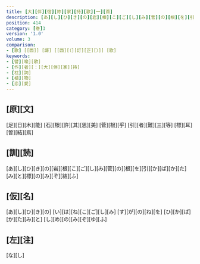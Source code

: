 ```yaml
---
title: [大][伴][宿][祢][家][持][歌][一][首]
description: [あ][し][ひ][き][の][岩][根][こ][ご][し][み][菅][の][根][を][引][か][ば][か][た][み][と][標][の][み][ぞ][結][ふ]
position: 414
category: [巻]3
version: '1.0'
volume: 3
comparison:
- [歌] [[西]] [謌] [[西][（][訂][正][）]] [歌]
keywords:
- [譬][喩][歌]
- [作][者][：][大][伴][家][持]
- [枕][詞]
- [植][物]
- [恋][愛]
---
```


## [原][文]

[足][日][木][能] [石][根][許][其][思][美] [菅][根][乎] [引][者][難][三][等] [標][耳][曽][結][焉]

## [訓][読]

[あ][し][ひ][き][の][岩][根][こ][ご][し][み][菅][の][根][を][引][か][ば][か][た][み][と][標][の][み][ぞ][結][ふ]

## [仮][名]

[あ][し][ひ][き][の] [い][は][ね][こ][ご][し][み] [す][が][の][ね][を] [ひ][か][ば][か][た][み][と] [し][め][の][み][ぞ][ゆ][ふ]

## [左][注]

[な][し]
